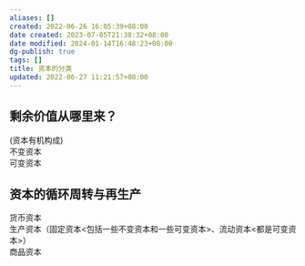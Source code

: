 ```yaml
---
aliases: []
created: 2022-06-26 16:05:39+08:00
date created: 2023-07-05T21:38:32+08:00
date modified: 2024-01-14T16:48:23+08:00
dg-publish: true
tags: []
title: 资本的分类
updated: 2022-06-27 11:21:57+08:00
---
```


## 剩余价值从哪里来？
(资本有机构成)  
不变资本  
可变资本

## 资本的循环周转与再生产
货币资本  
生产资本（固定资本\<包括一些不变资本和一些可变资本\>、流动资本\<都是可变资本\>）  
商品资本